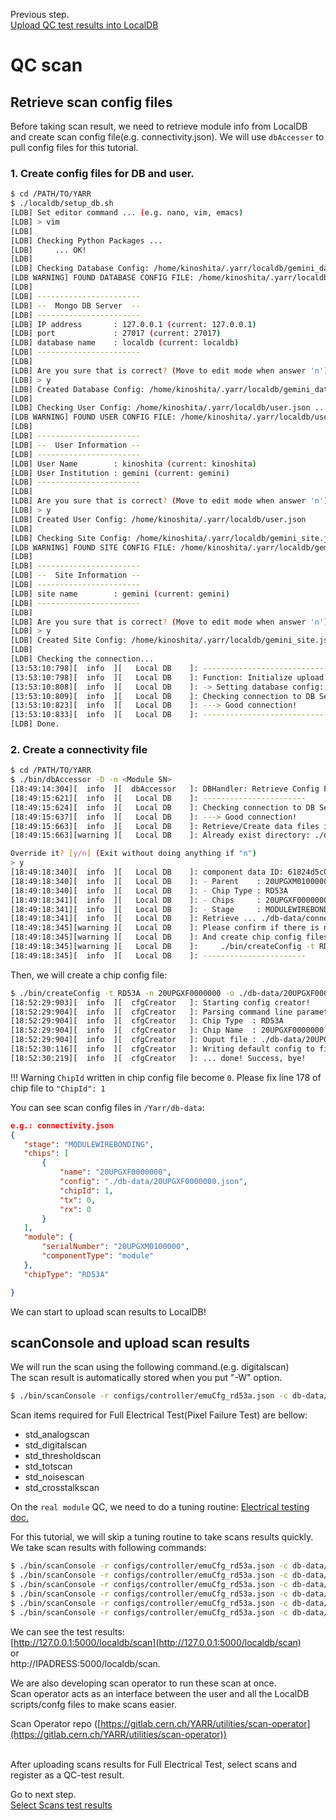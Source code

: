 Previous step.<br>
[Upload QC test results into LocalDB](nonelectricalwire.md)<br>

# QC scan

## Retrieve scan config files
Before taking scan result, we need to retrieve module info from LocalDB and create scan config file(e.g. connectivity.json). We will use `dbAccesser` to pull config files for this tutorial.

### 1. Create config files for DB and user.

```bash
$ cd /PATH/TO/YARR
$ ./localdb/setup_db.sh
[LDB] Set editor command ... (e.g. nano, vim, emacs)
[LDB] > vim
[LDB]
[LDB] Checking Python Packages ...
[LDB]     ... OK!
[LDB]
[LDB] Checking Database Config: /home/kinoshita/.yarr/localdb/gemini_database.json ...
[LDB WARNING] FOUND DATABASE CONFIG FILE: /home/kinoshita/.yarr/localdb/gemini_database.json
[LDB]
[LDB] -----------------------
[LDB] --  Mongo DB Server  --
[LDB] -----------------------
[LDB] IP address       : 127.0.0.1 (current: 127.0.0.1)
[LDB] port             : 27017 (current: 27017)
[LDB] database name    : localdb (current: localdb)
[LDB] -----------------------
[LDB]
[LDB] Are you sure that is correct? (Move to edit mode when answer 'n') [y/n/exit]
[LDB] > y
[LDB] Created Database Config: /home/kinoshita/.yarr/localdb/gemini_database.json.
[LDB]
[LDB] Checking User Config: /home/kinoshita/.yarr/localdb/user.json ...
[LDB WARNING] FOUND USER CONFIG FILE: /home/kinoshita/.yarr/localdb/user.json
[LDB]
[LDB] -----------------------
[LDB] --  User Information --
[LDB] -----------------------
[LDB] User Name        : kinoshita (current: kinoshita)
[LDB] User Institution : gemini (current: gemini)
[LDB] -----------------------
[LDB]
[LDB] Are you sure that is correct? (Move to edit mode when answer 'n') [y/n/exit]
[LDB] > y
[LDB] Created User Config: /home/kinoshita/.yarr/localdb/user.json
[LDB]
[LDB] Checking Site Config: /home/kinoshita/.yarr/localdb/gemini_site.json ...
[LDB WARNING] FOUND SITE CONFIG FILE: /home/kinoshita/.yarr/localdb/gemini_site.json
[LDB]
[LDB] -----------------------
[LDB] --  Site Information --
[LDB] -----------------------
[LDB] site name        : gemini (current: gemini)
[LDB] -----------------------
[LDB]
[LDB] Are you sure that is correct? (Move to edit mode when answer 'n') [y/n/exit]
[LDB] > y
[LDB] Created Site Config: /home/kinoshita/.yarr/localdb/gemini_site.json.
[LDB]
[LDB] Checking the connection...
[13:53:10:798][  info  ][   Local DB    ]: ------------------------------
[13:53:10:798][  info  ][   Local DB    ]: Function: Initialize upload function and check connection to Local DB
[13:53:10:808][  info  ][   Local DB    ]: -> Setting database config: /home/kinoshita/.yarr/localdb/gemini_database.json (default)
[13:53:10:809][  info  ][   Local DB    ]: Checking connection to DB Server: mongodb://127.0.0.1:27017/localdb ...
[13:53:10:823][  info  ][   Local DB    ]: ---> Good connection!
[13:53:10:833][  info  ][   Local DB    ]: ------------------------------
[LDB] Done.
```


### 2. Create a connectivity file
```bash
$ cd /PATH/TO/YARR
$ ./bin/dbAccessor -D -n <Module SN>
[18:49:14:304][  info  ][  dbAccessor   ]: DBHandler: Retrieve Config Files
[18:49:15:621][  info  ][   Local DB    ]: -----------------------
[18:49:15:624][  info  ][   Local DB    ]: Checking connection to DB Server: mongodb://127.0.0.1:27017/localdb ...
[18:49:15:637][  info  ][   Local DB    ]: ---> Good connection!
[18:49:15:663][  info  ][   Local DB    ]: Retrieve/Create data files in ./db-data
[18:49:15:663][warning ][   Local DB    ]: Already exist directory: ./db-data.

Override it? [y/n] (Exit without doing anything if "n")
> y
[18:49:18:340][  info  ][   Local DB    ]: component data ID: 61824d5c0a9e0e000a0f71b8
[18:49:18:340][  info  ][   Local DB    ]: - Parent    : 20UPGXM0100000 (module)
[18:49:18:340][  info  ][   Local DB    ]: - Chip Type : RD53A
[18:49:18:341][  info  ][   Local DB    ]: - Chips     : 20UPGXF0000000
[18:49:18:341][  info  ][   Local DB    ]: - Stage     : MODULEWIREBONDING
[18:49:18:341][  info  ][   Local DB    ]: Retrieve ... ./db-data/connectivity.json
[18:49:18:345][warning ][   Local DB    ]: Please confirm if there is no mistake in "./db-data/connectivity" before running scanConsole.
[18:49:18:345][warning ][   Local DB    ]: And create chip config files by:
[18:49:18:345][warning ][   Local DB    ]:     ./bin/createConfig -t RD53A -n 20UPGXF0000000 -o ./db-data/20UPGXF0000000.json
[18:49:18:345][  info  ][   Local DB    ]: -----------------------
```
Then, we will create a chip config file:

```bash
$ ./bin/createConfig -t RD53A -n 20UPGXF0000000 -o ./db-data/20UPGXF0000000.json
[18:52:29:903][  info  ][  cfgCreator   ]: Starting config creator!
[18:52:29:904][  info  ][  cfgCreator   ]: Parsing command line parameters ...
[18:52:29:904][  info  ][  cfgCreator   ]: Chip Type  : RD53A
[18:52:29:904][  info  ][  cfgCreator   ]: Chip Name  : 20UPGXF0000000
[18:52:29:904][  info  ][  cfgCreator   ]: Ouput file : ./db-data/20UPGXF0000000.json
[18:52:30:116][  info  ][  cfgCreator   ]: Writing default config to file ...
[18:52:30:219][  info  ][  cfgCreator   ]: ... done! Success, bye!
```
!!! Warning
    `ChipId` written in chip config file become `0`. Please fix line 178 of chip file to `"ChipId": 1` <br>

You can see scan config files in `/Yarr/db-data`:

```json
e.g.: connectivity.json
{
   "stage": "MODULEWIREBONDING",
   "chips": [
       {
           "name": "20UPGXF0000000",
           "config": "./db-data/20UPGXF0000000.json",
           "chipId": 1,
           "tx": 0,
           "rx": 0
       }
   ],
   "module": {
       "serialNumber": "20UPGXM0100000",
       "componentType": "module"
   },
   "chipType": "RD53A"

}
```

We can start to upload scan results to LocalDB!

## scanConsole and upload scan results

We will run the scan using the following command.(e.g. digitalscan)<br>
The scan result is automatically stored when you put "-W" option.
```bash
$ ./bin/scanConsole -r configs/controller/emuCfg_rd53a.json -c db-data/connectivity.json -s configs/scans/rd53a/std_digitalscan.json -W
```

Scan items required for Full Electrical Test(Pixel Failure Test) are bellow:<br>
- std_analogscan
- std_digitalscan
- std_thresholdscan
- std_totscan
- std_noisescan
- std_crosstalkscan

On the `real module` QC, we need to do a tuning routine: [Electrical testing doc.](https://cds.cern.ch/record/2723333/files/ATL-COM-ITK-2020-020.pdf)

For this tutorial, we will skip a tuning routine to take scans results quickly.  We take scan results with following commands:


```bash
$ ./bin/scanConsole -r configs/controller/emuCfg_rd53a.json -c db-data/connectivity.json -s configs/scans/rd53a/std_digitalscan.json -W
$ ./bin/scanConsole -r configs/controller/emuCfg_rd53a.json -c db-data/connectivity.json -s configs/scans/rd53a/std_analogscan.json -W
$ ./bin/scanConsole -r configs/controller/emuCfg_rd53a.json -c db-data/connectivity.json -s configs/scans/rd53a/std_thresholdscan.json -W
$ ./bin/scanConsole -r configs/controller/emuCfg_rd53a.json -c db-data/connectivity.json -s configs/scans/rd53a/std_totscan.json -t 10000 -W
$ ./bin/scanConsole -r configs/controller/emuCfg_rd53a.json -c db-data/connectivity.json -s configs/scans/rd53a/std_noisescan.json -W
$ ./bin/scanConsole -r configs/controller/emuCfg_rd53a.json -c db-data/connectivity.json -s configs/scans/rd53a/std_crostalkscan.json -W
```

We can see the test results:<br>
[http://127.0.0.1:5000/localdb/scan](http://127.0.0.1:5000/localdb/scan)<br>
 or <br>
http://IPADRESS:5000/localdb/scan.<br>


We are also developing scan operator to run these scan at once.<br>
Scan operator acts as an interface between the user and all the LocalDB scripts/confg files to make scans easier.

Scan Operator repo ([https://gitlab.cern.ch/YARR/utilities/scan-operator](https://gitlab.cern.ch/YARR/utilities/scan-operator))


<br>
After uploading scans results for Full Electrical Test, select scans and register as a QC-test result.

Go to next step.<br>
[Select Scans test results](upload_resultwire.md)<br>
